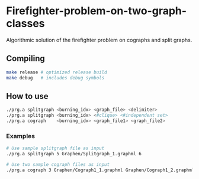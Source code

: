 # Firefighter-problem-on-two-graph-classes
Algorithmic solution of the firefighter problem on cographs and split graphs.

## Compiling

```bash
make release # optimized release build
make debug   # includes debug symbols
```

## How to use

```bash
./prg.a splitgraph <burning_idx> <graph_file> <delimiter>
./prg.a splitgraph <burning_idx> <#clique> <#independent set>
./prg.a cograph    <burning_idx> <graph_file1> <graph_file2>
```

### Examples

```bash
# Use sample splitgraph file as input
./prg.a splitgraph 5 Graphen/Splitgraph_1.graphml 6

# Use two sample cograph files as input
./prg.a cograph 3 Graphen/Cograph1_1.graphml Graphen/Cograph1_2.graphml
```
